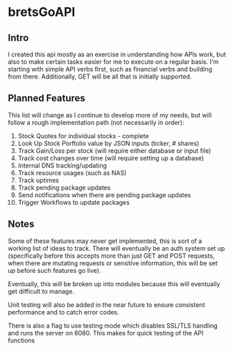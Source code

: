# bretsGoAPI

## Intro
I created this api mostly as an exercise in understanding how APIs work, but also to make certain tasks easier for me to execute on a regular basis.
I'm starting with simple API verbs first, such as financial verbs and building from there. Additionally, GET will be all that is initially supported.

## Planned Features
This list will change as I continue to develop more of my needs, but will follow a rough implementation path (not necessarily in order):
1. Stock Quotes for individual stocks - complete
1. Look Up Stock Porftolio value by JSON inputs (ticker, # shares)
1. Track Gain/Loss per stock (will require either database or input file)
1. Track cost changes over time (will require setting up a database)
1. Internal DNS tracking/updating
1. Track resource usages (such as NAS)
1. Track uptimes
1. Track pending package updates
1. Send notifications when there are pending package updates
1. Trigger Workflows to update packages

## Notes
Some of these features may never get implemented, this is sort of a working list of ideas to track. 
There will eventually be an auth system set up (specifically before this accepts more than just GET and POST requests, when there are mutating requests
or sensitive information, this will be set up before such features go live).

Eventually, this will be broken up into modules because this will eventually get difficult to manage.

Unit testing will also be added in the near future to ensure consistent performance and to catch error codes.

There is also a flag to use testing mode which disables SSL/TLS handling and runs the server on 8080. This makes for quick testing of the API functions
